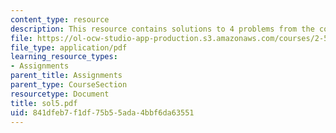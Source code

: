 ```yaml
---
content_type: resource
description: This resource contains solutions to 4 problems from the course text book.
file: https://ol-ocw-studio-app-production.s3.amazonaws.com/courses/2-58j-radiative-transfer-spring-2006/841dfeb7f1df75b55ada4bbf6da63551_sol5.pdf
file_type: application/pdf
learning_resource_types:
- Assignments
parent_title: Assignments
parent_type: CourseSection
resourcetype: Document
title: sol5.pdf
uid: 841dfeb7-f1df-75b5-5ada-4bbf6da63551
---
```

